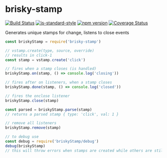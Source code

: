 # brisky-stamp
<!-- VDOC.badges travis; standard; npm; coveralls -->
<!-- DON'T EDIT THIS SECTION (including comments), INSTEAD RE-RUN `vdoc` TO UPDATE -->
[![Build Status](https://travis-ci.org/vigour-io/stamp.svg?branch=master)](https://travis-ci.org/vigour-io/stamp)
[![js-standard-style](https://img.shields.io/badge/code%20style-standard-brightgreen.svg)](http://standardjs.com/)
[![npm version](https://badge.fury.io/js/brisky-stamp.svg)](https://badge.fury.io/js/brisky-stamp)
[![Coverage Status](https://coveralls.io/repos/github/vigour-io/stamp/badge.svg?branch=master)](https://coveralls.io/github/vigour-io/stamp?branch=master)

<!-- VDOC END -->

Generates unique stamps for change, listens to close events

```javascript
const briskyStamp = require('brisky-stamp')

// vstamp.create(type, source, override)
// results in click-1
const stamp = vstamp.create('click')

// fires when a stamp closes (is handled)
briskyStamp.on(stamp, () => console.log('closing'))

// fires after on listeners, when a stamp closes
briskyStamp.done(stamp, () => console.log('closed'))

// fires the onclose listener
briskyStamp.close(stamp)

const parsed = briskyStamp.parse(stamp)
// returns a parsed stamp { type: 'click', val: 1 }

// remove all listeners
briskyStamp.remove(stamp)

// to debug use
const debug = require('briskyStamp/debug')
debug(briskyStamp)
// this will throw errors when stamps are created while others are still open

```
